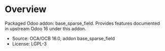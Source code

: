 # Overview

Packaged Odoo addon: base_sparse_field. Provides features documented in upstream Odoo 16 under this addon.

- Source: OCA/OCB 16.0, addon base_sparse_field
- License: LGPL-3
